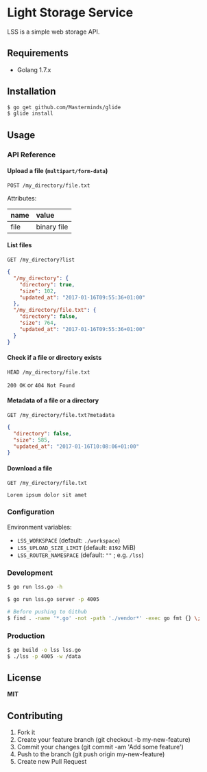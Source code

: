 # Light Storage Service

LSS is a simple web storage API.

## Requirements

- Golang 1.7.x

## Installation

```bash
$ go get github.com/Masterminds/glide
$ glide install
```

## Usage

### API Reference

#### Upload a file (`multipart/form-data`)

```
POST /my_directory/file.txt
```

Attributes:

name | value
:--- | :---
file | binary file


#### List files

```
GET /my_directory?list
```

```json
{
  "/my_directory": {
    "directory": true,
    "size": 102,
    "updated_at": "2017-01-16T09:55:36+01:00"
  },
  "/my_directory/file.txt": {
    "directory": false,
    "size": 764,
    "updated_at": "2017-01-16T09:55:36+01:00"
  }
}
```


#### Check if a file or directory exists

```
HEAD /my_directory/file.txt
```

`200 OK` or `404 Not Found`


#### Metadata of a file or a directory

```
GET /my_directory/file.txt?metadata
```

```json
{
  "directory": false,
  "size": 585,
  "updated_at": "2017-01-16T10:08:06+01:00"
}
```


#### Download a file

```
GET /my_directory/file.txt
```

```
Lorem ipsum dolor sit amet
```


### Configuration

Environment variables:
- `LSS_WORKSPACE` (default: `./workspace`)
- `LSS_UPLOAD_SIZE_LIMIT` (default: `8192` MiB)
- `LSS_ROUTER_NAMESPACE` (default: `""` ; e.g. `/lss`)

### Development

```bash
$ go run lss.go -h

$ go run lss.go server -p 4005

# Before pushing to Github
$ find . -name '*.go' -not -path './vendor*' -exec go fmt {} \;
```

### Production

```bash
$ go build -o lss lss.go
$ ./lss -p 4005 -w /data
```

## License

**MIT**

## Contributing

1. Fork it
2. Create your feature branch (git checkout -b my-new-feature)
3. Commit your changes (git commit -am 'Add some feature')
5. Push to the branch (git push origin my-new-feature)
6. Create new Pull Request
